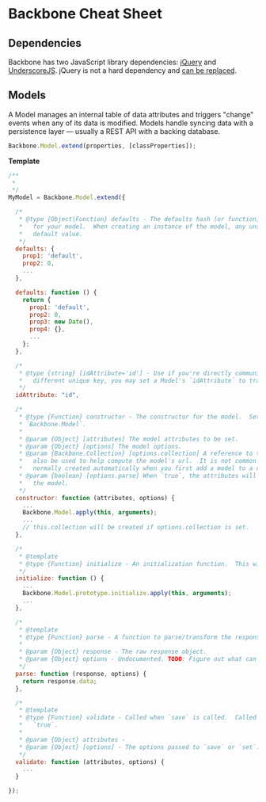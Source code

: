 # Backbone Cheat Sheet

## Dependencies

Backbone has two JavaScript library dependencies: [jQuery](https://jquery.com/) and [UnderscoreJS](http://underscorejs.org/). jQuery is not a hard dependency and [can be replaced](https://github.com/jashkenas/backbone/wiki/Using-Backbone-without-jQuery).

## Models

A Model manages an internal table of data attributes and triggers "change" events when any of its data is modified.
Models handle syncing data with a persistence layer — usually a REST API with a backing database.

```js
Backbone.Model.extend(properties, [classProperties]);
```

**Template**

```js
/**
 *
 */
MyModel = Backbone.Model.extend({

  /*
   * @type {Object|Function} defaults - The defaults hash (or function) can be used to specify the default attributes
   *   for your model.  When creating an instance of the model, any unspecified attributes will be set to their
   *   default value.
   */
  defaults: {
    prop1: 'default',
    prop2: 0,
    ...
  },

  defaults: function () {
    return {
      prop1: 'default',
      prop2: 0,
      prop3: new Date(),
      prop4: {},
      ...
    };
  },

  /*
   * @type {string} [idAttribute='id'] - Use if you're directly communicating with a backend (CouchDB, MongoDB) that uses a
   *   different unique key, you may set a Model's `idAttribute` to transparently map from that key to `id`.
   */
  idAttribute: "id",

  /*
   * @type {Function} constructor - The constructor for the model.  Set to override the default constructor inherited from
   * `Backbone.Model`.
   *
   * @param {Object} [attributes] The model attributes to be set.
   * @param {Object} [options] The model options.
   * @param {Backbone.Collection} [options.collection] A reference to the collection the model should belong to.  It will
   *   also be used to help compute the model's url.  It is not common to set this.  The `model.collection` property is
   *   normally created automatically when you first add a model to a collection.
   * @param {boolean} [options.parse] When `true`, the attributes will first be converted by parse before being set on
   *   the model.
   */
  constructor: function (attributes, options) {
    ...
    Backbone.Model.apply(this, arguments);
    ...
    // this.collection will be created if options.collection is set.
  },

  /*
   * @template
   * @type {Function} initialize - An initialization function.  This will be invoked when the model is created.
   */
  initialize: function () {
    ...
    Backbone.Model.prototype.initialize.apply(this, arguments);
    ...
  },

  /*
   * @template
   * @type {Function} parse - A function to parse/transform the response from the server.
   *
   * @param {Object} response - The raw response object.
   * @param {Object} options - Undocumented. TODO: Figure out what can be set.
   */
  parse: function (response, options) {
    return response.data;
  },

  /*
   * @template
   * @type {Function} validate - Called when `save` is called.  Called when `set` is called with the validate option set to
   *   `true`.
   * 
   * @param {Object} attributes - 
   * @param {Object} [options] - The options passed to `save` or `set`.
   */
  validate: function (attributes, options) {
    ...
  }

});
```
